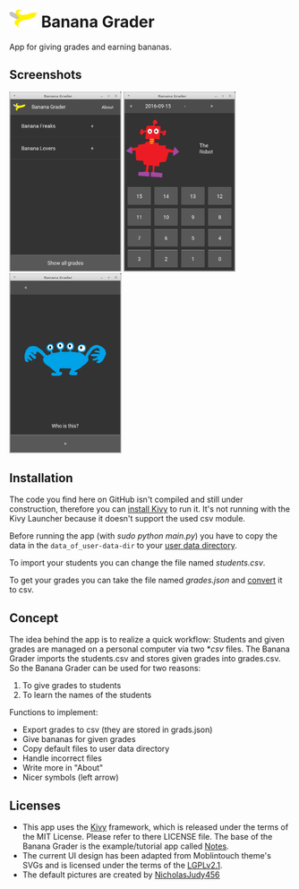 # [<img src="/app/icon.png" width="50">](app/icon.png)  Banana Grader

 App for giving grades and earning bananas.

## Screenshots
[<img src="/screenshots/Banana_Grader_1_Home.png" width="200">](screenshots/Banana_Grader_1_Home.png)
[<img src="/screenshots/Banana_Grader_2_Give_grades.png" width="200">](screenshots/Banana_Grader_2_Give_grades.png)
[<img src="/screenshots/Banana_Grader_3_Learn_names.png" width="200">](screenshots/Banana_Grader_3_Learn_names.png) 

## Installation
The code you find here on GitHub isn't compiled and still under construction, therefore you can [install Kivy](https://kivy.org/docs/installation/installation.html#stable-version) to run it. It's not running with the Kivy Launcher because it doesn't support the used csv module.

Before running the app (with *sudo python main.py*) you  have to copy the data in the `data_of_user-data-dir`  to your [user data directory](https://kivy.org/docs/api-kivy.app.html?highlight=user_data_dir#kivy.app.App.user_data_dir).

To import your students you can change the file named *students.csv*.

To get your grades you can take the file named *grades.json* and [convert](http://www.convertcsv.com/json-to-csv.htm) it to csv.

## Concept

The idea behind the app is to realize a quick workflow: Students and given grades are managed on a personal computer via two **csv* files. The Banana Grader imports the students.csv and stores given grades into grades.csv. 
So the Banana Grader can be used for two reasons: 

1. To give grades to students
2. To learn the names of the students

Functions to implement:

* Export grades to csv (they are stored in grads.json)
* Give bananas for given grades
* Copy default files to user data directory
* Handle incorrect files
* Write more in "About"
* Nicer symbols (left arrow) 

##  Licenses

* This app uses the [Kivy](https://github.com/kivy/kivy) framework, which is released under the terms of the MIT License. Please refer to there LICENSE file. The base of the Banana Grader is the example/tutorial app called [Notes](https://github.com/kivy/kivy/tree/master/examples/tutorials/notes/final).
* The current UI design has been adapted from Moblintouch theme's SVGs and is licensed under the terms of the [LGPLv2.1](https://www.gnu.org/licenses/old-licenses/lgpl-2.1).
* The default pictures are created by [NicholasJudy456](https://openclipart.org/collection/collection-detail/NicholasJudy456/12676)
